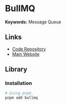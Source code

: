 # BullMQ

<!--
https://github.com/Magnet-wtf/caley.io/tree/main/apps/process-queue

https://github.com/alexbudure/queuedash
-->

<!--
https://github.com/mguay22/nestjs-bullmq

https://github.com/banjo/reader/tree/main/apps/worker
https://github.com/runtipi/runtipi/tree/develop/packages/worker
https://github.com/rnadigital/agentcloud/blob/master/webapp/src/lib/queue/bull.ts
https://github.com/sygeman/dream/blob/main/libs/bull.ts
https://github.com/nevo-david/novu/tree/main/apps
https://github.com/HazelHook/Hazel/tree/main/apps/worker
-->

**Keywords:** Message Queue

## Links

- [Code Repository](https://github.com/taskforcesh/bullmq)
- [Main Website](https://bullmq.io)

## Library

### Installation

```sh
# Using pnpm
pnpm add bullmq
```
